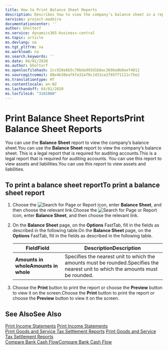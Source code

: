 ```yaml
---
title: How to Print Balance Sheet Reports
description: Describes how to view the company’s balance sheet in a report.
services: project-madeira
documentationcenter: ''
author: bholtorf
ms.service: dynamics365-business-central
ms.topic: article
ms.devlang: na
ms.tgt_pltfrm: na
ms.workload: na
ms.search.keywords: ''
ms.date: 04/01/2020
ms.author: bholtorf
ms.openlocfilehash: 2cc928e6b5c70bda993d1b0ac3696a0b0eef4012
ms.sourcegitcommit: 88e4b30eaf6fa32af0c1452ce2f85ff1111c75e2
ms.translationtype: HT
ms.contentlocale: en-NZ
ms.lasthandoff: 04/01/2020
ms.locfileid: "3181060"
---
```

# <a name="print-balance-sheet-reports"></a><span data-ttu-id="ad12e-103">Print Balance Sheet Reports</span><span class="sxs-lookup"><span data-stu-id="ad12e-103">Print Balance Sheet Reports</span></span>
<span data-ttu-id="ad12e-104">You can use the **Balance Sheet** report to view the company’s balance sheet.</span><span class="sxs-lookup"><span data-stu-id="ad12e-104">You can use the **Balance Sheet** report to view the company’s balance sheet.</span></span> <span data-ttu-id="ad12e-105">This is a legal report that is required for auditing accounts.</span><span class="sxs-lookup"><span data-stu-id="ad12e-105">This is a legal report that is required for auditing accounts.</span></span> <span data-ttu-id="ad12e-106">You can use this report to view assets and liabilities.</span><span class="sxs-lookup"><span data-stu-id="ad12e-106">You can use this report to view assets and liabilities.</span></span>  
  
## <a name="to-print-a-balance-sheet-report"></a><span data-ttu-id="ad12e-107">To print a balance sheet report</span><span class="sxs-lookup"><span data-stu-id="ad12e-107">To print a balance sheet report</span></span>    
1. <span data-ttu-id="ad12e-108">Choose the ![Search for Page or Report](../../media/ui-search/search_small.png "Search for Page or Report icon") icon, enter **Balance Sheet**, and then choose the relevant link.</span><span class="sxs-lookup"><span data-stu-id="ad12e-108">Choose the ![Search for Page or Report](../../media/ui-search/search_small.png "Search for Page or Report icon") icon, enter **Balance Sheet**, and then choose the relevant link.</span></span>  
2. <span data-ttu-id="ad12e-109">On the **Balance Sheet** page, on the **Options** FastTab, fill in the fields as described in the following table.</span><span class="sxs-lookup"><span data-stu-id="ad12e-109">On the **Balance Sheet** page, on the **Options** FastTab, fill in the fields as described in the following table.</span></span>  
  
    |<span data-ttu-id="ad12e-110">Field</span><span class="sxs-lookup"><span data-stu-id="ad12e-110">Field</span></span>|<span data-ttu-id="ad12e-111">Description</span><span class="sxs-lookup"><span data-stu-id="ad12e-111">Description</span></span>|  
    |---------------------------------|---------------------------------------|  
    |<span data-ttu-id="ad12e-112">**Amounts in whole**</span><span class="sxs-lookup"><span data-stu-id="ad12e-112">**Amounts in whole**</span></span>|<span data-ttu-id="ad12e-113">Specifies the nearest unit to which the amounts must be rounded.</span><span class="sxs-lookup"><span data-stu-id="ad12e-113">Specifies the nearest unit to which the amounts must be rounded.</span></span>|  
  
3. <span data-ttu-id="ad12e-114">Choose the **Print** button to print the report or choose the **Preview** button to view it on the screen.</span><span class="sxs-lookup"><span data-stu-id="ad12e-114">Choose the **Print** button to print the report or choose the **Preview** button to view it on the screen.</span></span>  
  
## <a name="see-also"></a><span data-ttu-id="ad12e-115">See Also</span><span class="sxs-lookup"><span data-stu-id="ad12e-115">See Also</span></span>  
<span data-ttu-id="ad12e-116">[Print Income Statements](how-to-print-income-statements.md) </span><span class="sxs-lookup"><span data-stu-id="ad12e-116">[Print Income Statements](how-to-print-income-statements.md) </span></span>  
<span data-ttu-id="ad12e-117">[Print Goods and Service Tax Settlement Reports](how-to-print-goods-and-service-tax-settlement-reports.md) </span><span class="sxs-lookup"><span data-stu-id="ad12e-117">[Print Goods and Service Tax Settlement Reports](how-to-print-goods-and-service-tax-settlement-reports.md) </span></span>  
[<span data-ttu-id="ad12e-118">Compare Bank Cash Flow</span><span class="sxs-lookup"><span data-stu-id="ad12e-118">Compare Bank Cash Flow</span></span>](how-to-compare-bank-cash-flow.md)